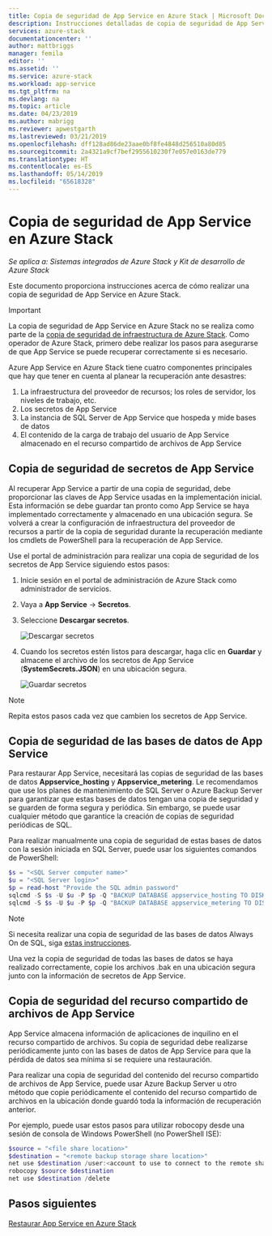 ```yaml
---
title: Copia de seguridad de App Service en Azure Stack | Microsoft Docs
description: Instrucciones detalladas de copia de seguridad de App Service en Azure Stack.
services: azure-stack
documentationcenter: ''
author: mattbriggs
manager: femila
editor: ''
ms.assetid: ''
ms.service: azure-stack
ms.workload: app-service
ms.tgt_pltfrm: na
ms.devlang: na
ms.topic: article
ms.date: 04/23/2019
ms.author: mabrigg
ms.reviewer: apwestgarth
ms.lastreviewed: 03/21/2019
ms.openlocfilehash: dff128ad86de23aae0bf8fe4848d256510a80d85
ms.sourcegitcommit: 2a4321a9cf7bef2955610230f7e057e0163de779
ms.translationtype: HT
ms.contentlocale: es-ES
ms.lasthandoff: 05/14/2019
ms.locfileid: "65618328"
---
```

# <a name="back-up-app-service-on-azure-stack"></a>Copia de seguridad de App Service en Azure Stack

*Se aplica a: Sistemas integrados de Azure Stack y Kit de desarrollo de Azure Stack*  

Este documento proporciona instrucciones acerca de cómo realizar una copia de seguridad de App Service en Azure Stack.

> [!IMPORTANT]
> La copia de seguridad de App Service en Azure Stack no se realiza como parte de la [copia de seguridad de infraestructura de Azure Stack](azure-stack-backup-infrastructure-backup.md). Como operador de Azure Stack, primero debe realizar los pasos para asegurarse de que App Service se puede recuperar correctamente si es necesario.

Azure App Service en Azure Stack tiene cuatro componentes principales que hay que tener en cuenta al planear la recuperación ante desastres:
1. La infraestructura del proveedor de recursos; los roles de servidor, los niveles de trabajo, etc. 
2. Los secretos de App Service
3. La instancia de SQL Server de App Service que hospeda y mide bases de datos
4. El contenido de la carga de trabajo del usuario de App Service almacenado en el recurso compartido de archivos de App Service   

## <a name="back-up-app-service-secrets"></a>Copia de seguridad de secretos de App Service
Al recuperar App Service a partir de una copia de seguridad, debe proporcionar las claves de App Service usadas en la implementación inicial. Esta información se debe guardar tan pronto como App Service se haya implementado correctamente y almacenado en una ubicación segura. Se volverá a crear la configuración de infraestructura del proveedor de recursos a partir de la copia de seguridad durante la recuperación mediante los cmdlets de PowerShell para la recuperación de App Service.

Use el portal de administración para realizar una copia de seguridad de los secretos de App Service siguiendo estos pasos: 

1. Inicie sesión en el portal de administración de Azure Stack como administrador de servicios.

2. Vaya a **App Service** -> **Secretos**. 

3. Seleccione **Descargar secretos**.

   ![Descargar secretos](./media/app-service-back-up/download-secrets.png)

4. Cuando los secretos estén listos para descargar, haga clic en **Guardar** y almacene el archivo de los secretos de App Service (**SystemSecrets.JSON**) en una ubicación segura. 

   ![Guardar secretos](./media/app-service-back-up/save-secrets.png)

> [!NOTE]
> Repita estos pasos cada vez que cambien los secretos de App Service.

## <a name="back-up-the-app-service-databases"></a>Copia de seguridad de las bases de datos de App Service
Para restaurar App Service, necesitará las copias de seguridad de las bases de datos **Appservice_hosting** y **Appservice_metering**. Le recomendamos que use los planes de mantenimiento de SQL Server o Azure Backup Server para garantizar que estas bases de datos tengan una copia de seguridad y se guarden de forma segura y periódica. Sin embargo, se puede usar cualquier método que garantice la creación de copias de seguridad periódicas de SQL.

Para realizar manualmente una copia de seguridad de estas bases de datos con la sesión iniciada en SQL Server, puede usar los siguientes comandos de PowerShell:

  ```powershell
  $s = "<SQL Server computer name>"
  $u = "<SQL Server login>" 
  $p = read-host "Provide the SQL admin password"
  sqlcmd -S $s -U $u -P $p -Q "BACKUP DATABASE appservice_hosting TO DISK = '<path>\hosting.bak'"
  sqlcmd -S $s -U $u -P $p -Q "BACKUP DATABASE appservice_metering TO DISK = '<path>\metering.bak'"
  ```

> [!NOTE]
> Si necesita realizar una copia de seguridad de las bases de datos Always On de SQL, siga [estas instrucciones](https://docs.microsoft.com/sql/database-engine/availability-groups/windows/configure-backup-on-availability-replicas-sql-server?view=sql-server-2017). 

Una vez la copia de seguridad de todas las bases de datos se haya realizado correctamente, copie los archivos .bak en una ubicación segura junto con la información de secretos de App Service.

## <a name="back-up-the-app-service-file-share"></a>Copia de seguridad del recurso compartido de archivos de App Service
App Service almacena información de aplicaciones de inquilino en el recurso compartido de archivos. Su copia de seguridad debe realizarse periódicamente junto con las bases de datos de App Service para que la pérdida de datos sea mínima si se requiere una restauración. 

Para realizar una copia de seguridad del contenido del recurso compartido de archivos de App Service, puede usar Azure Backup Server u otro método que copie periódicamente el contenido del recurso compartido de archivos en la ubicación donde guardó toda la información de recuperación anterior. 

Por ejemplo, puede usar estos pasos para utilizar robocopy desde una sesión de consola de Windows PowerShell (no PowerShell ISE):

```powershell
$source = "<file share location>"
$destination = "<remote backup storage share location>"
net use $destination /user:<account to use to connect to the remote share in the format of domain\username> *
robocopy $source $destination
net use $destination /delete
```

## <a name="next-steps"></a>Pasos siguientes
[Restaurar App Service en Azure Stack](app-service-recover.md)